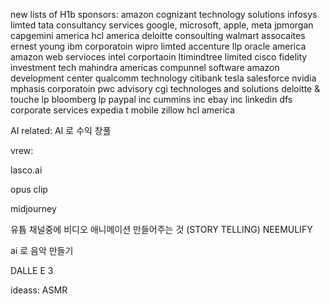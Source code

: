 new lists of H1b sponsors:
amazon
cognizant technology solutions
infosys limted
tata consultancy services
google, microsoft, apple, meta
jpmorgan
capgemini america
hcl america
deloitte consoulting
walmart assocaites
ernest young
ibm corporatoin
wipro limted
accenture llp
oracle america
amazon web servioces
intel corportaoin
ltimindtree limited
cisco
fidelity investment
tech mahindra americas
compunnel software
amazon development center
qualcomm technology
citibank 
tesla
salesforce
nvidia
mphasis corporatoin
pwc advisory
cgi technologes and solutions
deloitte & touche lp
bloomberg lp
paypal inc
cummins inc
ebay inc
linkedin
dfs corporate services
expedia
t mobile
zillow
hcl america






AI related:
AI 로 수익 창풀

vrew: 

lasco.ai

opus clip

midjourney

유튭 채널중에 비디오 애니메이션 만들어주는 것 (STORY TELLING)
NEEMULIFY

ai 로 음악 만들기


DALLE E 3


ideass:
ASMR
